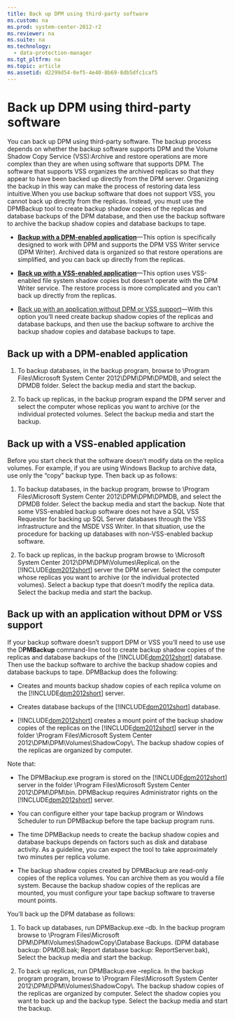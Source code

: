 ```yaml
---
title: Back up DPM using third-party software
ms.custom: na
ms.prod: system-center-2012-r2
ms.reviewer: na
ms.suite: na
ms.technology: 
  - data-protection-manager
ms.tgt_pltfrm: na
ms.topic: article
ms.assetid: d2299d54-0ef5-4e40-8b69-8db5dfc1caf5
---
```

# Back up DPM using third-party software
You can back up DPM using third\-party software. The backup process depends on whether the backup software supports DPM and the Volume Shadow Copy Service \(VSS\):Archive and restore operations are more complex than they are when using software that supports DPM. The software that supports VSS organizes the archived replicas so that they appear to have been backed up directly from the DPM server. Organizing the backup in this way can make the process of restoring data less intuitive.When you use backup software that does not support VSS, you cannot back up directly from the replicas. Instead, you must use the DPMBackup tool to create backup shadow copies of the replicas and database backups of the DPM database, and then use the backup software to archive the backup shadow copies and database backups to tape.

-   **[Backup with a DPM\-enabled application](#BKMK_DPM)**—This option is specifically designed to work with DPM and supports the DPM VSS Writer service \(DPM Writer\). Archived data is organized so that restore operations are simplified, and you can back up directly from the replicas.

-   **[Back up with a VSS\-enabled application](#BKMK_VSS)**—This option uses VSS\-enabled file system shadow copies but doesn’t operate with the DPM Writer service. The restore process is more complicated and you can’t back up directly from the replicas.

-   [Back up with an application without DPM or VSS support](#BKMK_NoVSS)—With this option you’ll need create backup shadow copies of the replicas and database backups, and then use the backup software to archive the backup shadow copies and database backups to tape.

## <a name="BKMK_DPM"></a>Back up with a DPM\-enabled application

1.  To backup databases, in the backup program, browse to \\Program Files\\Microsoft System Center 2012\\DPM\\DPM\\DPMDB, and select the DPMDB folder. Select the backup media and start the backup.

2.  To back up replicas, in the backup program expand the DPM server and select the computer whose replicas you want to archive \(or the individual protected volumes. Select the backup media and start the backup.

## <a name="BKMK_VSS"></a>Back up with a VSS\-enabled application
Before you start check that the software doesn’t modify data on the replica volumes. For example, if you are using Windows Backup to archive data, use only the “copy” backup type. Then back up as follows:

1.  To backup databases, in the backup program, browse to \\Program Files\\Microsoft System Center 2012\\DPM\\DPM\\DPMDB, and select the DPMDB folder. Select the backup media and start the backup. Note that some VSS\-enabled backup software does not have a SQL VSS Requester for backing up SQL Server databases through the VSS infrastructure and the MSDE VSS Writer. In that situation, use the procedure for backing up databases with non\-VSS\-enabled backup software.

2.  To back up replicas, in the backup program browse to \\Microsoft System Center 2012\\DPM\\DPM\\Volumes\\Replica\\ on the [!INCLUDE[dpm2012short](Token/dpm2012short_md.md)] server the DPM server. Select the computer whose replicas you want to archive \(or the individual protected volumes\). Select a backup type that doesn’t modify the replica data. Select the backup media and start the backup.

## <a name="BKMK_NoVSS"></a>Back up with an application without DPM or VSS support
If your backup software doesn’t support DPM or VSS you’ll need to use use the D**PMBackup** command\-line tool to create backup shadow copies of the replicas and database backups of the [!INCLUDE[dpm2012short](Token/dpm2012short_md.md)] database. Then use the backup software to archive the backup shadow copies and database backups to tape. DPMBackup does the following:

-   Creates and mounts backup shadow copies of each replica volume on the [!INCLUDE[dpm2012short](Token/dpm2012short_md.md)] server.

-   Creates database backups of the [!INCLUDE[dpm2012short](Token/dpm2012short_md.md)] database.

-   [!INCLUDE[dpm2012short](Token/dpm2012short_md.md)] creates a mount point of the backup shadow copies of the replicas on the [!INCLUDE[dpm2012short](Token/dpm2012short_md.md)] server in the folder \\Program Files\\Microsoft System Center 2012\\DPM\\DPM\\Volumes\\ShadowCopy\\. The backup shadow copies of the replicas are organized by computer.

Note that:

-   The DPMBackup.exe program is stored on the [!INCLUDE[dpm2012short](Token/dpm2012short_md.md)] server in the folder \\Program Files\\Microsoft System Center 2012\\DPM\\DPM\\bin. DPMBackup requires Administrator rights on the [!INCLUDE[dpm2012short](Token/dpm2012short_md.md)] server.

-   You can configure either your tape backup program or Windows Scheduler to run DPMBackup before the tape backup program runs.

-   The time DPMBackup needs to create the backup shadow copies and database backups depends on factors such as disk and database activity. As a guideline, you can expect the tool to take approximately two minutes per replica volume.

-   The backup shadow copies created by DPMBackup are read\-only copies of the replica volumes. You can archive them as you would a file system. Because the backup shadow copies of the replicas are mounted, you must configure your tape backup software to traverse mount points.

You’ll back up the DPM database as follows:

1.  To back up databases, run DPMBackup.exe –db. In the backup program browse to \\Program Files\\Microsoft DPM\\DPM\\Volumes\\ShadowCopy\\Database Backups. \(DPM database backup: DPMDB.bak; Report database backup: ReportServer.bak\), Select the backup media and start the backup.

2.  To back up replicas, run DPMBackup.exe –replica. In the backup program program, browse to \\Program Files\\Microsoft System Center 2012\\DPM\\DPM\\Volumes\\ShadowCopy\\. The backup shadow copies of the replicas are organized by computer. Select the shadow copies you want to back up and the backup type. Select the backup media and start the backup.


